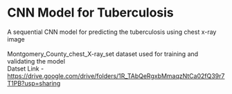 # CNN Model for Tuberculosis
A sequential CNN model for predicting the tuberculosis using chest x-ray image \
\
Montgomery_County_chest_X-ray_set dataset used for training and validating the model
\
Datset Link - https://drive.google.com/drive/folders/1R_TAbQeRgxbMmaqzNtCa02fQ39r7T1PB?usp=sharing

